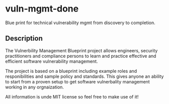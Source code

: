 # vuln-mgmt-done
Blue print for technical vulnerability mgmt from discovery to completion.

## Description
The Vulnerbility Management Blueprint project allows engineers, security practitioners and compliance persons to learn and practice effective and efficient software vulnerability management.

The project is based on a blueprint including example roles and responibilities and sample policy and standards. This gives anyone an ability to start from a proven setup to get software vulnerbality management working in any orgnaization.

All information is unde MIT license so feel free to make use of it!
